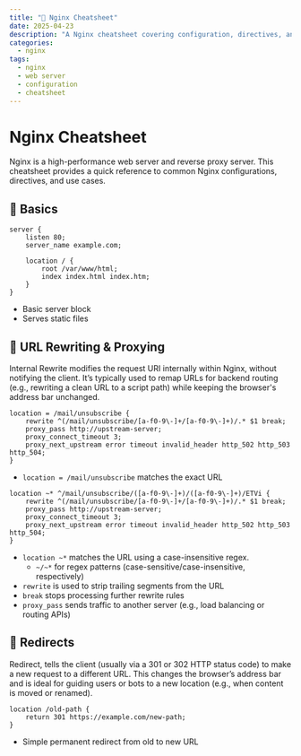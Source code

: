 ```yaml
---
title: "🧠 Nginx Cheatsheet"
date: 2025-04-23
description: "A Nginx cheatsheet covering configuration, directives, and common use cases."
categories:
  - nginx
tags:
  - nginx
  - web server
  - configuration
  - cheatsheet
---
```

# Nginx Cheatsheet
Nginx is a high-performance web server and reverse proxy server. This cheatsheet provides a quick reference to common Nginx configurations, directives, and use cases.

## 📍 Basics

```nginx
server {
    listen 80;
    server_name example.com;

    location / {
        root /var/www/html;
        index index.html index.htm;
    }
}
```

- Basic server block
- Serves static files

## 🔁 URL Rewriting & Proxying

Internal Rewrite modifies the request URI internally within Nginx, without notifying the client. It’s typically used to remap URLs for backend routing (e.g., rewriting a clean URL to a script path) while keeping the browser's address bar unchanged.

```nginx
location = /mail/unsubscribe {
    rewrite ^(/mail/unsubscribe/[a-f0-9\-]+/[a-f0-9\-]+)/.* $1 break;
    proxy_pass http://upstream-server;
    proxy_connect_timeout 3;
    proxy_next_upstream error timeout invalid_header http_502 http_503 http_504;
}
```

- `location = /mail/unsubscribe` matches the exact URL

```nginx
location ~* ^/mail/unsubscribe/([a-f0-9\-]+)/([a-f0-9\-]+)/ETVi {
    rewrite ^(/mail/unsubscribe/[a-f0-9\-]+/[a-f0-9\-]+)/.* $1 break;
    proxy_pass http://upstream-server;
    proxy_connect_timeout 3;
    proxy_next_upstream error timeout invalid_header http_502 http_503 http_504;
}
```

- `location ~*` matches the URL using a case-insensitive regex. 
    - `~/~*` for regex patterns (case-sensitive/case-insensitive, respectively)
- `rewrite` is used to strip trailing segments from the URL
- `break` stops processing further rewrite rules
- `proxy_pass` sends traffic to another server (e.g., load balancing or routing APIs)


## 🧹 Redirects

Redirect, tells the client (usually via a 301 or 302 HTTP status code) to make a new request to a different URL. This changes the browser’s address bar and is ideal for guiding users or bots to a new location (e.g., when content is moved or renamed).

```nginx
location /old-path {
    return 301 https://example.com/new-path;
}
```

- Simple permanent redirect from old to new URL